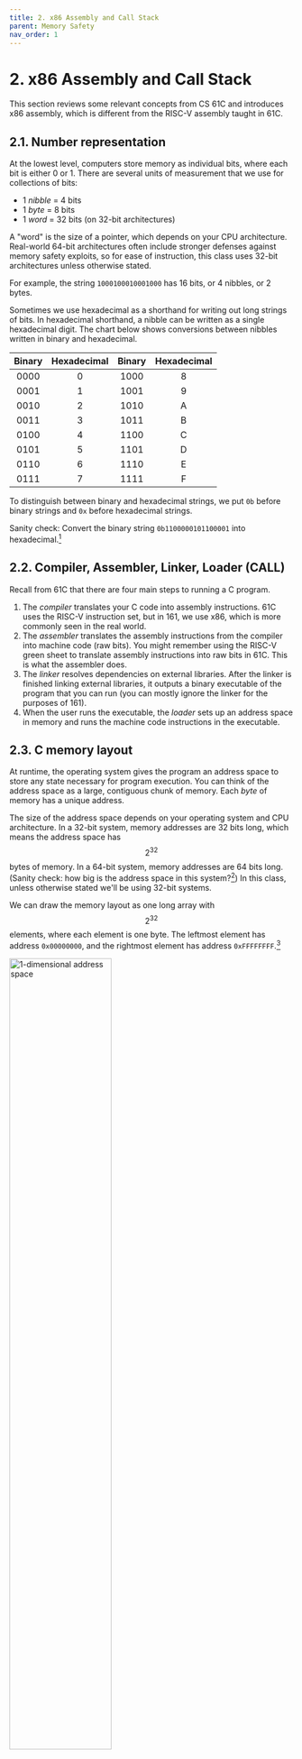 ```yaml
---
title: 2. x86 Assembly and Call Stack
parent: Memory Safety
nav_order: 1
---
```


# 2. x86 Assembly and Call Stack

This section reviews some relevant concepts from CS 61C and introduces x86 assembly, which is different from the RISC-V assembly taught in 61C.

## 2.1. Number representation

At the lowest level, computers store memory as individual bits, where each bit is either 0 or 1. There are several units of measurement that we use for collections of bits:

- 1 _nibble_ = 4 bits
- 1 _byte_ = 8 bits
- 1 _word_ = 32 bits (on 32-bit architectures)

A "word" is the size of a pointer, which depends on your CPU architecture. Real-world 64-bit architectures often include stronger defenses against memory safety exploits, so for ease of instruction, this class uses 32-bit architectures unless otherwise stated.

For example, the string `1000100010001000` has 16 bits, or 4 nibbles, or 2 bytes.

Sometimes we use hexadecimal as a shorthand for writing out long strings of bits. In hexadecimal shorthand, a nibble can be written as a single hexadecimal digit. The chart below shows conversions between nibbles written in binary and hexadecimal.

| Binary | Hexadecimal | Binary | Hexadecimal |
| :----: | :---------: | :----: | :---------: |
|  0000  |      0      |  1000  |      8      |
|  0001  |      1      |  1001  |      9      |
|  0010  |      2      |  1010  |      A      |
|  0011  |      3      |  1011  |      B      |
|  0100  |      4      |  1100  |      C      |
|  0101  |      5      |  1101  |      D      |
|  0110  |      6      |  1110  |      E      |
|  0111  |      7      |  1111  |      F      |

To distinguish between binary and hexadecimal strings, we put `0b` before binary strings and `0x` before hexadecimal strings.

Sanity check: Convert the binary string `0b1100000101100001` into hexadecimal.[^1]

## 2.2. Compiler, Assembler, Linker, Loader (CALL)

Recall from 61C that there are four main steps to running a C program.

1. The _compiler_ translates your C code into assembly instructions. 61C uses the RISC-V instruction set, but in 161, we use x86, which is more commonly seen in the real world.
2. The _assembler_ translates the assembly instructions from the compiler into machine code (raw bits). You might remember using the RISC-V green sheet to translate assembly instructions into raw bits in 61C. This is what the assembler does.
3. The _linker_ resolves dependencies on external libraries. After the linker is finished linking external libraries, it outputs a binary executable of the program that you can run (you can mostly ignore the linker for the purposes of 161).
4. When the user runs the executable, the _loader_ sets up an address space in memory and runs the machine code instructions in the executable.

## 2.3. C memory layout

At runtime, the operating system gives the program an address space to store any state necessary for program execution. You can think of the address space as a large, contiguous chunk of memory. Each _byte_ of memory has a unique address.

The size of the address space depends on your operating system and CPU architecture. In a 32-bit system, memory addresses are 32 bits long, which means the address space has $$2^{32}$$ bytes of memory. In a 64-bit system, memory addresses are 64 bits long. (Sanity check: how big is the address space in this system?[^2]) In this class, unless otherwise stated we'll be using 32-bit systems.

We can draw the memory layout as one long array with $$2^{32}$$ elements, where each element is one byte. The leftmost element has address `0x00000000`, and the rightmost element has address `0xFFFFFFFF`.[^3]

<img src="/assets/images/memory-safety/x86/1d-address-space.png" alt="1-dimensional address space" width="60%">

However, this is hard to read, so we usually draw memory as a grid of bytes. In the grid, the bottom-left element has address `0x00000000`, and the top-right element has address `0xFFFFFFFF`. Addresses increase as you move from left to right and from bottom to top.

<img src="/assets/images/memory-safety/x86/2d-address-space.png" alt="2-dimensional address space" width="60%">

Although we can draw memory as a grid with annotations and labels, remember that the program only sees a huge array of raw bytes. It is up to the programmer and the compiler to manipulate this chunk of raw bytes to create objects like variables, pointers, arrays, and structs.

When a program is being run, the address space is divided into four sections. From lowest address to highest address, they are:

- The _code_ section contains the executable instructions of the program (i.e. the code itself). Recall that the assembler and linker output raw bytes that can be interpreted as machine code. These bytes are stored in the code section.
- The _static_ section contains constants and static variables that never change during program execution, and are usually allocated when the program is started.
- The _heap_ stores dynamically allocated data. When you call `malloc` in C, memory is allocated on the heap and given to you for use until you call `free`. The heap starts at lower addresses and "grows up" to higher addresses as more memory is allocated.
- The _stack_ stores local variables and other information associated with function calls. The stack starts at higher addresses and "grows down" as more functions are called.

<img src="/assets/images/memory-safety/x86/memory-sections.png" alt="Memory sections" width="50%">

## 2.4. Little-endian words

x86 is a _little-endian_ system. This means that when storing a word in memory, the least significant byte is stored at the lowest address, and the most significant byte is stored at the highest address. For example, here we are storing the word `0x44332211` in memory:

<img src="/assets/images/memory-safety/x86/little-endian.png" alt="Little-endian word format" width="40%">

Note that the least significant byte `0x11` is stored at the lowest address, and the most significant byte `0x44` is stored at the highest address.

Because we work with words so often, sometimes we will write words on the memory diagram instead of individual bytes. Each word is 4 bytes, so each row of the diagram has exactly one word.

Using words on the diagram lets us abstract away little-endianness when working with memory diagrams. However, it's important to remember that the bytes are actually being stored in little-endian format.

## 2.5. Registers

In addition to the $$2^{32}$$ bytes of memory in the address space, there are also _registers_, which store memory directly on the CPU. Each register can store one word (4 bytes). Unlike memory, registers do not have addresses. Instead, we refer to registers using names. There are three special x86 registers that are relevant for these notes:

- _eip_ is the _instruction pointer_, and it stores the address of the machine instruction currently being executed. In RISC-V, this register is called the PC (program counter).
- _ebp_ is the _base pointer_, and it stores the address of the top of the current stack frame. In RISC systems, this register is called the `FP` (frame pointer)[^4].
- _esp_ is the _stack pointer_, and it stores the address of the bottom of the current stack frame. In RISC-V, this register is called the `SP` (stack pointer).

Note that the top of the current stack frame is the highest address associated with the current stack frame, and the bottom of the stack frame is the lowest address associated with the current stack frame.

If you're curious, the e in the register abbreviations stands for "extended" and indicates that we are using a 32-bit system (extended from the original 16-bit systems).

Since the values in these three registers are usually addresses, sometimes we will say that a register _points_ somewhere in memory. This means that the address stored in the register is the address of that location in memory. For example, if we say eip is pointing to `0xDEADBEEF`, this means that the eip register is storing the value `0xDEADBEEF`, which can be interpreted as an address to refer to a location in memory.

Sanity check: Which section of C memory (code, static, heap, stack) do each of these registers usually point to?[^5]

## 2.6. Stack: Pushing and popping

Sometimes we want to remember a value by saving it on the stack. There are two steps to adding a value on the stack. First, we have to allocate additional space on the stack by decrementing the esp. Then, we store the value in the newly allocated space. The x86 `push` instruction does both of these steps to add a value to the stack.

![Before and after of pushing an item onto the
stack](/assets/images/memory-safety/x86/push.png)

We may also want to remove values from the stack. The x86 `pop` instruction increments esp to remove the next value on the stack. It also takes the value that was just popped and copies the value into a register.

Note that when we pop a value off the stack, the value is not wiped away from memory. However, we increment esp so that the popped value is now below esp. The esp register points to the bottom of the stack, so the popped value below esp is now in undefined memory.

![Before and after of popping an item off the
stack](/assets/images/memory-safety/x86/pop.png)

(eax and ebx are general-purpose registers in x86. We use them here as an example of pushing and popping from the stack, but you don't need to know anything else about these registers.)

## 2.7. x86 calling convention

This class uses AT&T x86 syntax (since that is what GDB uses). This means that the destination register comes last; note that this is in contrast with RISC-V assembly, where the destination register comes first. Suppose our assembly instruction was `addl $0x8, %ebx`; here, the opcode is `addl`, the source is `$0x8`, and the destination is `%ebx`, so in pseudocode this can be read as `EBX = EBX + 0x8`.

References to registers are preceded with a percent sign, so if we wanted to reference `eax`, we would do so as `%eax`. Immediates are preceded with a dollar sign (i.e. $1, $0x4, etc.). Furthermore, memory references use parenthesis and can have immediate offsets; for example, `12(%esp)` dereferences memory 12 bytes above the address contained in ESP. If parentheses are used without an immediate offset, the offset can be thought of as an implicit 0.

Suppose our assembly instruction was `xorl 4(%esi), %eax`; here, the opcode is `xorl`, the source is `4(%esi)`, and the destination is `%eax`. As such, in pseudocode, this can be written as `EAX = EAX ^ *(ESI + 4)`. Since this is a memory reference, we are dereferencing the value 4 bytes above the address stored in ESI.

## 2.8. x86 function calls

When a function is called, the stack allocates extra space to store local variables and other information relevant to that function. Recall that the stack grows down, so this extra space will be at lower addresses in memory. Once the function returns, the space on the stack is freed up for future function calls. This section explains the steps of a function call in x86.

Recall that in a function call, the _caller_ calls the _callee_. Program execution starts in the caller, moves to the callee as a result of the function call, and then returns to the caller after the function call completes.

When we call a function in x86, we need to update the values in all three registers we've discussed:

- eip, the instruction pointer, is currently pointing at the instructions of the caller. It needs to be changed to point to the instructions of the callee.
- ebp and esp currently point to the top and bottom of the caller stack frame, respectively. Both registers need to be updated to point to the top and bottom of a new stack frame for the callee.

When the function returns, we want to restore the old values in the registers so that we can go back to executing the caller. _When we update the value of a register, we need to save its old value on the stack so we can restore the old value after the function returns._

There are 11 steps to calling an x86 function and returning. In this example, `main` is the caller function and `foo` is the callee function. In other words, `main` calls the `foo` function.

Here is the stack before the function is called. ebp and esp point to the top and bottom of the caller stack frame.

<img src="/assets/images/memory-safety/x86/stack0.png" alt="Initial stack diagram, with a stack frame for main at the top" width="50%">

**1. Push arguments onto the stack.** RISC-V passes arguments by storing them in registers, but x86 passes arguments by pushing them onto the stack. Note that esp is decremented as we push arguments onto the stack. Arguments are pushed onto the stack in reverse order.

<img src="/assets/images/memory-safety/x86/stack1.png" alt="Next stack diagram, with argument 2 pushed below the stack frame for main and argument 1 pushed below argument 2" width="50%">

**2. Push the old eip (rip) on the stack.** We are about to change the value in the eip register, so we need to save its current value on the stack before we overwrite it with a new value. When we push this value on the stack, it is called the _old eip_ or the _rip_ (return instruction pointer).[^6]

<img src="/assets/images/memory-safety/x86/stack2.png" alt="Next stack diagram, with the old eip pushed below argument 1" width="50%">

**3. Move eip.** Now that we've saved the old value of eip, we can safely change eip to point to the instructions for the callee function.

<img src="/assets/images/memory-safety/x86/stack3.png" alt="Next stack diagram, with the eip moved to the code for foo" width="50%">

**4. Push the old ebp (sfp) on the stack.** We are about to change the value in the ebp register, so we need to save its current value on the stack before we overwrite it with a new value. When we push this value on the stack, it is called the _old ebp_ or the _sfp_ (saved frame pointer). Note that esp has been decremented because we pushed a new value on the stack.

<img src="/assets/images/memory-safety/x86/stack4.png" alt="Next stack diagram, with the old ebp pushed below the old eip" width="50%">

**5. Move ebp down.** Now that we've saved the old value of ebp, we can safely change ebp to point to the top of the new stack frame. The top of the new stack frame is where esp is currently pointing, since we are about to allocate new space below esp for the new stack frame.

<img src="/assets/images/memory-safety/x86/stack5.png" alt="Next stack diagram, with the ebp moved to the esp" width="50%">

**6. Move esp down.** Now we can allocate new space for the new stack frame by decrementing esp. The compiler looks at the complexity of the function to determine how far esp should be decremented. For example, a function with only a few local variables doesn't require too much space on the stack, so esp will only be decremented by a few bytes. On the other hand, if a function declares a large array as a local variable, esp will need to be decremented by a lot to fit the array on the stack.

<img src="/assets/images/memory-safety/x86/stack6.png" alt="Next stack diagram, with the esp down by 8 bytes" width="50%">

**7. Execute the function.** Local variables and any other necessary data can now be saved in the new stack frame. Additionally, since ebp is always pointing at the top of the stack frame, we can use it as a point of reference to find other variables on the stack. For example, the arguments will be located starting at the address stored in ebp, plus 8.

<img src="/assets/images/memory-safety/x86/stack7.png" alt="Next stack diagram, with the 8 bytes previously allocated now having been used for local variables" width="50%">

**8. Move esp up.** Once the function is ready to return, we increment esp to point to the top of the stack frame (ebp). This effectively erases the stack frame, since the stack frame is now located below esp. (Anything on the stack below esp is undefined.)

<img src="/assets/images/memory-safety/x86/stack8.png" alt="Next stack diagram, with the esp moved back up by 8 bytes" width="50%">

**9. Restore the old ebp (sfp)**. The next value on the stack is the sfp, the old value of ebp before we started executing the function. We pop the sfp off the stack and store it back into the ebp register. This returns ebp to its old value before the function was called.

<img src="/assets/images/memory-safety/x86/stack9.png" alt="Next stack diagram, with the old ebp popped off the stack and the ebp moved to its location" width="50%">

**10. Restore the old eip (rip)**. The next value on the stack is the rip, the old value of eip before we started executing the function. We pop the rip off the stack and store it back into the eip register. This returns eip to its old value before the function was called.[^7]

<img src="/assets/images/memory-safety/x86/stack10.png" alt="Next stack diagram, with the old eip popped off the stack and the eip moved to its location" width="50%">

**11. Remove arguments from the stack.** Since the function call is over, we don't need to store the arguments anymore. We can remove them by incrementing esp (recall that anything on the stack below esp is undefined).

<img src="/assets/images/memory-safety/x86/stack11.png" alt="Next stack diagram, with the esp moved up by 8 bytes to now be above the arguments" width="50%">

You might notice that we saved the old values of eip and ebp during the function call, but not the old value of esp. A nice consequence of this function call design is that esp will automatically move to the bottom of the stack as we push values onto the stack and automatically return to its old position as we remove values from the stack. As a result, there is no need to save the old value of esp during the function call.

## 2.9. x86 function call in assembly

Consider the following C code:

```c
int main(void) {
    foo(1, 2);
}

void foo(int a, int b) {
    int bar[4];
}
```

The compiler would turn the `foo` function call into the following assembly instructions:

```shell
main:
    # Step 1. Push arguments on the stack in reverse order
    push $2
    push $1

    # Steps 2-3. Save old eip (rip) on the stack and change eip
    call foo

    # Execution changes to foo now. After returning from foo:

    # Step 11: Remove arguments from stack
    add $8, %esp

foo:
    # Step 4. Push old ebp (sfp) on the stack
    push %ebp

    # Step 5. Move ebp down to esp
    mov %esp, %ebp

    # Step 6. Move esp down
    sub $16, %esp

    # Step 7. Execute the function (omitted here)

    # Step 8. Move esp
    mov %ebp, %esp

    # Step 9. Restore old ebp (sfp)
    pop %ebp

    # Step 10. Restore old eip (rip)
    pop %eip
```

Note that steps 1-3 happen in the caller function (`main`). Step 3 is changing the eip to point to the callee function (`foo`). Once the eip is changed, program execution is now in `foo`, where steps 4-10 take place. Step 10 is changing the eip to point back to the caller function (`main`). Once the eip is changed back, program execution is now in `main`, where step 11 takes place.

The `call` instruction in steps 2-3 pushes the old eip (rip) onto the stack and then changes eip to point to the instructions for the `foo` function.

In step 6, esp is moved down by 16 bytes. The number 16 is determined by the compiler depending on the function being called. In this case, the compiler decides 16 bytes are required to fit the local variable and any other data needed for the function to execute.

This class uses AT&T x86 syntax, which means in the `mov` instruction, the source is the first argument, and the destination is the second argument. For example, step 5, `mov %esp, %ebp` says to take the value in esp and put it in ebp.[^8]

Since function calls are so common, assembly programmers sometimes use shorthand to write function returns. The two instructions in steps 8 and 9 are sometimes abbreviated as the `leave` instruction, and the instruction in step 10 is sometimes abbreviated as the `ret` instruction. This lets x86 programmers simply write "`leave ret`" after each function.

Steps 4-6 are sometimes called the _function prologue_, since they must appear at the start of the assembly code of any C function. Similarly, steps 8-10 are sometimes called the _function epilogue_.

[^1]: Answer: Using the table to look up each sequence of 4 bits, we get `0xC161`.
[^2]: Answer: $$2^{64}$$ bytes.
[^3]: In reality your program may not have all this memory, but the operating system gives the program the illusion that it has access to all this memory. Refer to the virtual memory unit in CS 61C or take CS 162 to learn more.
[^4]: RISC systems often omit this register because it is not necessary with the RISC stack design. For example, in RISC-V, `FP` is sometimes renamed `s0` and used as a general-purpose register
[^5]: Answer: eip points to the code section, where instructions are stored. ebp and esp point to the stack section.
[^6]: In reality, the value we push on the stack is the current value in eip, incremented by 1 instruction. This is because after the function returns, we want to execute the instruction directly after the instruction eip is currently pointing to.
[^7]: In reality, eip is now pointing at the instruction directly after the old instruction it was pointing to. This lets us continue executing the caller function right after where we left off to call the function.
[^8]: Note that if you are searching for x86 resources online, you may run into Intel syntax, where the source and destination are reversed. Percent signs `%` usually mean you're reading AT&T syntax.
